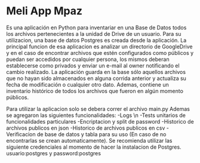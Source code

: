 # Meli App Mpaz

Es una aplicación en Python para inventariar en una Base de Datos todos los archivos pertenecientes a la unidad de Drive de un usuario.
Para su utilizacion, una base de datos Postgres es creada desde la aplicación.
La principal funcion de esa aplicacion es analizar un directorio de GoogleDrive y en el caso de encontrar archivos que estén configurados como públicos y puedan ser
accedidos por cualquier persona, los mismos deberan establecerse como privados y enviar un e-mail al owner notificando el cambio realizado.
La aplicación guarda en la base sólo aquellos archivos que no hayan sido almacenados en alguna corrida anterior y actualiza su fecha de modificación o cualquier otro dato.
Ademas, contiene un inventario histórico de todos los archivos que fueron en algún momento públicos.

Para utilizar la aplicacion solo se debera correr el archivo main.py
Ademas se agregaron las siguientes funcionalidades:
-Logs \n
-Tests unitarios de funcionalidades particulares
-Encriptacion y split de password
-Historico de archivos publicos en json
-Historico de archivos publicos en csv
-Verificacion de base de datos y tabla para su uso (En caso de no encontrarlas se crean automaticamente). Se recomienda utilizar las siguiente credenciales al momento de hacer la instalacion de Postgres. usuario:postgres y password:postgres

